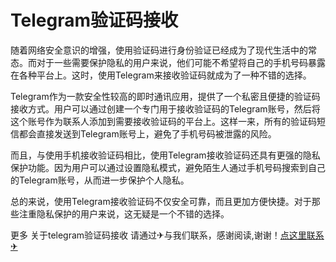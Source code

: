 # Telegram验证码接收

随着网络安全意识的增强，使用验证码进行身份验证已经成为了现代生活中的常态。而对于一些需要保护隐私的用户来说，他们可能不希望将自己的手机号码暴露在各种平台上。这时，使用Telegram来接收验证码就成为了一种不错的选择。

Telegram作为一款安全性较高的即时通讯应用，提供了一个私密且便捷的验证码接收方式。用户可以通过创建一个专门用于接收验证码的Telegram账号，然后将这个账号作为联系人添加到需要接收验证码的平台上。这样一来，所有的验证码短信都会直接发送到Telegram账号上，避免了手机号码被泄露的风险。

而且，与使用手机接收验证码相比，使用Telegram接收验证码还具有更强的隐私保护功能。因为用户可以通过设置隐私模式，避免陌生人通过手机号码搜索到自己的Telegram账号，从而进一步保护个人隐私。

总的来说，使用Telegram接收验证码不仅安全可靠，而且更加方便快捷。对于那些注重隐私保护的用户来说，这无疑是一个不错的选择。

更多 关于telegram验证码接收 请通过✈与我们联系，感谢阅读,谢谢！[点这里联系✈](https://add.k02.cc)